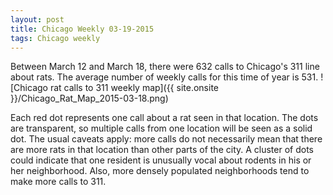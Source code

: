 ```yaml
---
layout: post
title: Chicago Weekly 03-19-2015
tags: Chicago weekly
---
```


Between March 12 and March 18, there were 632 calls to Chicago's 311 line about rats. The average number of weekly calls for this time of year is 531.
![Chicago rat calls to 311 weekly map]({{ site.onsite }}/Chicago_Rat_Map_2015-03-18.png)

Each red dot represents one call about a rat seen in that location. The dots are transparent, so multiple calls from one location will be seen as a solid dot. The usual caveats apply: more calls do not necessarily mean that there are more rats in that location than other parts of the city. A cluster of dots could indicate that one resident is unusually vocal about rodents in his or her neighborhood. Also, more densely populated neighborhoods tend to make more calls to 311.